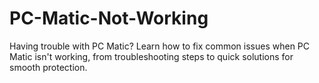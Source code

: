 # PC-Matic-Not-Working
Having trouble with PC Matic? Learn how to fix common issues when PC Matic isn't working, from troubleshooting steps to quick solutions for smooth protection.
